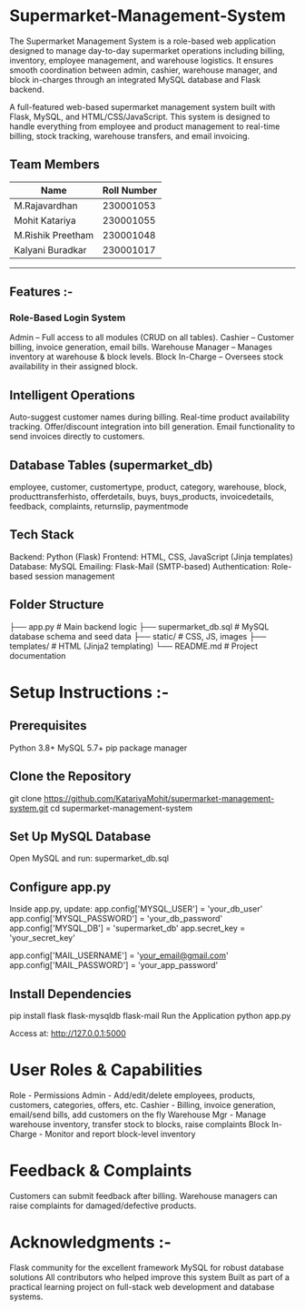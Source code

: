 # Supermarket-Management-System
The Supermarket Management System is a role-based web application designed to manage day-to-day supermarket operations including billing, inventory, employee management, and warehouse logistics. It ensures smooth coordination between admin, cashier, warehouse manager, and block in-charges through an integrated MySQL database and Flask backend.

A full-featured web-based supermarket management system built with Flask, MySQL, and HTML/CSS/JavaScript. This system is designed to handle everything from employee and product management to real-time billing, stock tracking, warehouse transfers, and email invoicing.

## Team Members

| Name                | Roll Number  |
|---------------------|--------------|
| M.Rajavardhan       | 230001053    |
| Mohit Katariya      | 230001055    |
| M.Rishik Preetham   | 230001048    |
| Kalyani Buradkar    | 230001017    |
---

## Features :-
### Role-Based Login System 
Admin – Full access to all modules (CRUD on all tables).
Cashier – Customer billing, invoice generation, email bills.
Warehouse Manager – Manages inventory at warehouse & block levels.
Block In-Charge – Oversees stock availability in their assigned block.

## Intelligent Operations
Auto-suggest customer names during billing.
Real-time product availability tracking.
Offer/discount integration into bill generation.
Email functionality to send invoices directly to customers.

## Database Tables (supermarket_db)
employee, customer, customertype, product, category, warehouse, block, producttransferhisto, offerdetails, buys, buys_products, invoicedetails, feedback, complaints, returnslip, paymentmode

## Tech Stack
Backend: Python (Flask)
Frontend: HTML, CSS, JavaScript (Jinja templates)
Database: MySQL
Emailing: Flask-Mail (SMTP-based)
Authentication: Role-based session management

## Folder Structure
├── app.py                # Main backend logic
├── supermarket_db.sql    # MySQL database schema and seed data
├── static/               # CSS, JS, images
├── templates/            # HTML (Jinja2 templating)
└── README.md             # Project documentation


# Setup Instructions :-

## Prerequisites
Python 3.8+
MySQL 5.7+
pip package manager

## Clone the Repository
git clone https://github.com/KatariyaMohit/supermarket-management-system.git
cd supermarket-management-system

## Set Up MySQL Database
Open MySQL and run:
supermarket_db.sql

## Configure app.py
Inside app.py, update:
app.config['MYSQL_USER'] = 'your_db_user'
app.config['MYSQL_PASSWORD'] = 'your_db_password'
app.config['MYSQL_DB'] = 'supermarket_db'
app.secret_key = 'your_secret_key'

app.config['MAIL_USERNAME'] = 'your_email@gmail.com'
app.config['MAIL_PASSWORD'] = 'your_app_password'

## Install Dependencies
pip install flask flask-mysqldb flask-mail
Run the Application
python app.py

Access at: http://127.0.0.1:5000 



# User Roles & Capabilities
Role	        - Permissions
Admin	        - Add/edit/delete employees, products, customers, categories, offers, etc.
Cashier	        - Billing, invoice generation, email/send bills, add customers on the fly
Warehouse Mgr	- Manage warehouse inventory, transfer stock to blocks, raise complaints
Block In-Charge	- Monitor and report block-level inventory

# Feedback & Complaints
Customers can submit feedback after billing.
Warehouse managers can raise complaints for damaged/defective products.

# Acknowledgments :-
Flask community for the excellent framework
MySQL for robust database solutions
All contributors who helped improve this system
Built as part of a practical learning project on full-stack web development and database systems.
